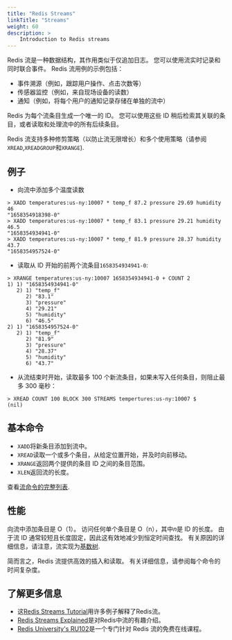 ```yaml
---
title: "Redis Streams"
linkTitle: "Streams"
weight: 60
description: >
    Introduction to Redis streams
---
```


Redis 流是一种数据结构，其作用类似于仅追加日志。
您可以使用流实时记录和同时联合事件。
Redis 流用例的示例包括：

*   事件溯源（例如，跟踪用户操作、点击次数等）
*   传感器监控（例如，来自现场设备的读数）
*   通知（例如，将每个用户的通知记录存储在单独的流中）

Redis 为每个流条目生成一个唯一的 ID。
您可以使用这些 ID 稍后检索其关联的条目，或者读取和处理流中的所有后续条目。

Redis 流支持多种修剪策略（以防止流无限增长）和多个使用策略（请参阅`XREAD`,`XREADGROUP`和`XRANGE`).

## 例子

*   向流中添加多个温度读数

<!---->

    > XADD temperatures:us-ny:10007 * temp_f 87.2 pressure 29.69 humidity 46
    "1658354918398-0"
    > XADD temperatures:us-ny:10007 * temp_f 83.1 pressure 29.21 humidity 46.5
    "1658354934941-0"
    > XADD temperatures:us-ny:10007 * temp_f 81.9 pressure 28.37 humidity 43.7
    "1658354957524-0"

*   读取从 ID 开始的前两个流条目`1658354934941-0`:

<!---->

    > XRANGE temperatures:us-ny:10007 1658354934941-0 + COUNT 2
    1) 1) "1658354934941-0"
       2) 1) "temp_f"
          2) "83.1"
          3) "pressure"
          4) "29.21"
          5) "humidity"
          6) "46.5"
    2) 1) "1658354957524-0"
       2) 1) "temp_f"
          2) "81.9"
          3) "pressure"
          4) "28.37"
          5) "humidity"
          6) "43.7"

*   从流结束时开始，读取最多 100 个新流条目，如果未写入任何条目，则阻止最多 300 毫秒：

<!---->

    > XREAD COUNT 100 BLOCK 300 STREAMS tempertures:us-ny:10007 $
    (nil)

## 基本命令

*   `XADD`将新条目添加到流中。
*   `XREAD`读取一个或多个条目，从给定位置开始，并及时向前移动。
*   `XRANGE`返回两个提供的条目 ID 之间的条目范围。
*   `XLEN`返回流的长度。

查看[流命令的完整列表](https://redis.io/commands/?group=stream).

## 性能

向流中添加条目是 O（1）。
访问任何单个条目是 O（n），其中*n*是 ID 的长度。
由于流 ID 通常较短且长度固定，因此这有效地减少到恒定时间查找。
有关原因的详细信息，请注意，流实现为[基数树](https://en.wikipedia.org/wiki/Radix_tree).

简而言之，Redis 流提供高效的插入和读取。
有关详细信息，请参阅每个命令的时间复杂度。

## 了解更多信息

*   这[Redis Streams Tutorial](/docs/data-types/streams-tutorial)用许多例子解释了Redis流。
*   [Redis Streams Explained](https://www.youtube.com/watch?v=Z8qcpXyMAiA)是对Redis中流的有趣介绍。
*   [Redis University's RU102](https://university.redis.com/courses/ru102/)是一个专门针对 Redis 流的免费在线课程。
